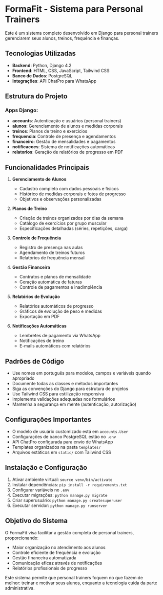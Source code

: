 <!-- Use this file to provide workspace-specific custom instructions to Copilot. For more details, visit https://code.visualstudio.com/docs/copilot/copilot-customization#_use-a-githubcopilotinstructionsmd-file -->

# FormaFit - Sistema para Personal Trainers

Este é um sistema completo desenvolvido em Django para personal trainers gerenciarem seus alunos, treinos, frequência e finanças.

## Tecnologias Utilizadas
- **Backend**: Python, Django 4.2
- **Frontend**: HTML, CSS, JavaScript, Tailwind CSS  
- **Banco de Dados**: PostgreSQL
- **Integrações**: API ChatPro para WhatsApp

## Estrutura do Projeto

### Apps Django:
- **accounts**: Autenticação e usuários (personal trainers)
- **alunos**: Gerenciamento de alunos e medidas corporais
- **treinos**: Planos de treino e exercícios
- **frequencia**: Controle de presença e agendamentos
- **financeiro**: Gestão de mensalidades e pagamentos
- **notificacoes**: Sistema de notificações automáticas
- **relatorios**: Geração de relatórios de progresso em PDF

## Funcionalidades Principais

1. **Gerenciamento de Alunos**
   - Cadastro completo com dados pessoais e físicos
   - Histórico de medidas corporais e fotos de progresso
   - Objetivos e observações personalizadas

2. **Planos de Treino**
   - Criação de treinos organizados por dias da semana
   - Catálogo de exercícios por grupo muscular
   - Especificações detalhadas (séries, repetições, carga)

3. **Controle de Frequência**
   - Registro de presença nas aulas
   - Agendamento de treinos futuros
   - Relatórios de frequência mensal

4. **Gestão Financeira**
   - Contratos e planos de mensalidade
   - Geração automática de faturas
   - Controle de pagamentos e inadimplência

5. **Relatórios de Evolução**
   - Relatórios automáticos de progresso
   - Gráficos de evolução de peso e medidas
   - Exportação em PDF

6. **Notificações Automáticas**
   - Lembretes de pagamento via WhatsApp
   - Notificações de treino
   - E-mails automáticos com relatórios

## Padrões de Código

- Use nomes em português para modelos, campos e variáveis quando apropriado
- Documente todas as classes e métodos importantes
- Siga as convenções do Django para estrutura de projetos
- Use Tailwind CSS para estilização responsiva
- Implemente validações adequadas nos formulários
- Mantenha a segurança em mente (autenticação, autorização)

## Configurações Importantes

- O modelo de usuário customizado está em `accounts.User`
- Configurações de banco PostgreSQL estão no `.env`
- API ChatPro configurada para envio de WhatsApp
- Templates organizados na pasta `templates/`
- Arquivos estáticos em `static/` com Tailwind CSS

## Instalação e Configuração

1. Ativar ambiente virtual: `source venv/bin/activate`
2. Instalar dependências: `pip install -r requirements.txt`
3. Configurar variáveis no `.env`
4. Executar migrações: `python manage.py migrate`
5. Criar superusuário: `python manage.py createsuperuser`
6. Executar servidor: `python manage.py runserver`

## Objetivo do Sistema

O FormaFit visa facilitar a gestão completa de personal trainers, proporcionando:
- Maior organização no atendimento aos alunos
- Controle eficiente de frequência e evolução
- Gestão financeira automatizada
- Comunicação eficaz através de notificações
- Relatórios profissionais de progresso

Este sistema permite que personal trainers foquem no que fazem de melhor: treinar e motivar seus alunos, enquanto a tecnologia cuida da parte administrativa.
